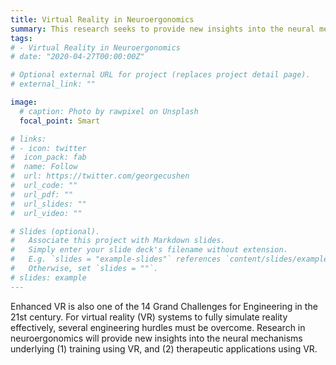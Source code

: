 ```yaml
---
title: Virtual Reality in Neuroergonomics
summary: This research seeks to provide new insights into the neural mechanisms underlying (1) training using virtual reality, and (2) therapeutic applications using virtual reality.
tags:
# - Virtual Reality in Neuroergonomics
# date: "2020-04-27T00:00:00Z"

# Optional external URL for project (replaces project detail page).
# external_link: ""

image:
  # caption: Photo by rawpixel on Unsplash
  focal_point: Smart

# links:
# - icon: twitter
#  icon_pack: fab
#  name: Follow
#  url: https://twitter.com/georgecushen
#  url_code: ""
#  url_pdf: ""
#  url_slides: ""
#  url_video: ""

# Slides (optional).
#   Associate this project with Markdown slides.
#   Simply enter your slide deck's filename without extension.
#   E.g. `slides = "example-slides"` references `content/slides/example-slides.md`.
#   Otherwise, set `slides = ""`.
# slides: example
---
```


Enhanced VR is also one of the 14 Grand Challenges for Engineering in the 21st century. For virtual reality (VR) systems to fully simulate reality effectively, several engineering hurdles must be overcome. Research in neuroergonomics will provide new insights into the neural mechanisms underlying (1) training using VR, and (2) therapeutic applications using VR.

